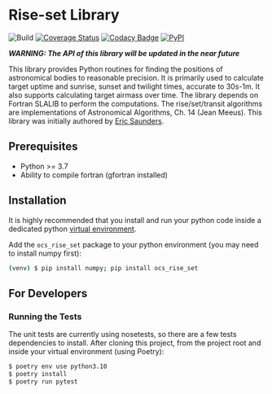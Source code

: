 # Rise-set Library

![Build](https://github.com/observatorycontrolsystem/rise_set/workflows/Build/badge.svg)
[![Coverage Status](https://coveralls.io/repos/github/observatorycontrolsystem/rise_set/badge.svg?branch=master)](https://coveralls.io/github/observatorycontrolsystem/rise_set?branch=master)
[![Codacy Badge](https://app.codacy.com/project/badge/Grade/8b05ac4107534c7297dfff464360af57)](https://www.codacy.com/gh/observatorycontrolsystem/rise_set/dashboard?utm_source=github.com&amp;utm_medium=referral&amp;utm_content=observatorycontrolsystem/rise_set&amp;utm_campaign=Badge_Grade)
[![PyPI](https://img.shields.io/pypi/v/ocs-rise-set?style=flat)](https://pypi.org/project/ocs-rise-set/)

***WARNING: The API of this library will be updated in the near future***

This library provides Python routines for finding the positions of astronomical bodies to reasonable precision. It is primarily used to calculate target uptime and sunrise, sunset and twilight times, accurate to 30s-1m. It also supports calculating target airmass over time. The library depends on Fortran SLALIB to perform the computations. The rise/set/transit algorithms are implementations of Astronomical Algorithms, Ch. 14 (Jean Meeus). This library was initially authored by [Eric Saunders](https://github.com/ire-and-curses).

## Prerequisites

-   Python >= 3.7
-   Ability to compile fortran (gfortran installed)

## Installation

It is highly recommended that you install and run your python code inside a dedicated python
[virtual environment](https://docs.python.org/3/tutorial/venv.html).

Add the `ocs_rise_set` package to your python environment (you may need to install numpy first):

```bash
(venv) $ pip install numpy; pip install ocs_rise_set
```

## For Developers

### Running the Tests

The unit tests are currently using nosetests, so there are a few tests dependencies to install. After cloning this project, from the project root and inside your virtual environment (using Poetry):

```bash
$ poetry env use python3.10
$ poetry install
$ poetry run pytest
```
